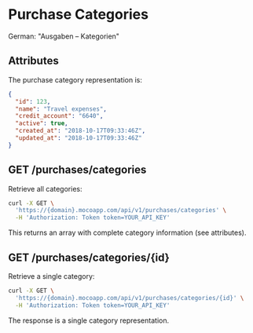 # Purchase Categories

German: "Ausgaben – Kategorien"

## Attributes

The purchase category representation is:

```json
{
  "id": 123,
  "name": "Travel expenses",
  "credit_account": "6640",
  "active": true,
  "created_at": "2018-10-17T09:33:46Z",
  "updated_at": "2018-10-17T09:33:46Z"
}
```

## GET /purchases/categories

Retrieve all categories:

```bash
curl -X GET \
  'https://{domain}.mocoapp.com/api/v1/purchases/categories' \
  -H 'Authorization: Token token=YOUR_API_KEY'
```

This returns an array with complete category information (see attributes).

## GET /purchases/categories/{id}

Retrieve a single category:

```bash
curl -X GET \
  'https://{domain}.mocoapp.com/api/v1/purchases/categories/{id}' \
  -H 'Authorization: Token token=YOUR_API_KEY'
```

The response is a single category representation.

